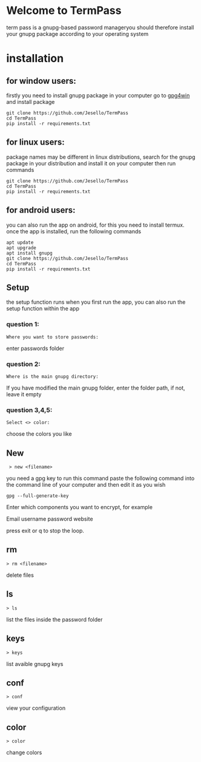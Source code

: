 # Welcome to TermPass

term pass is a gnupg-based password manageryou should therefore install your gnupg package according to your operating system

#  installation

## for window users:

firstly you need to install gnupg package in your computer
go to [gpg4win](https://www.gpg4win.org/) and install package

    git clone https://github.com/Jesello/TermPass
    cd TermPass
    pip install -r requirements.txt

## for linux users:

package names may be different in linux distributions, search for the gnupg package in your distribution and install it on your computer then run commands

    git clone https://github.com/Jesello/TermPass
    cd TermPass
    pip install -r requirements.txt



## for android users:
you can also run the app on android, for this you need to install termux. once the app is installed, run the following commands

    apt update
    apt upgrade
    apt install gnupg
    git clone https://github.com/Jesello/TermPass
    cd TermPass
    pip install -r requirements.txt


## Setup

the setup function runs when you first run the app, you can also run the setup function within the app

### question 1:

    Where you want to store passwords:

enter passwords folder

### question 2:

    Where is the main gnupg directory:

If you have modified the main gnupg folder, enter the folder path, if not, leave it empty

### question 3,4,5:

    Select <> color:

choose the colors you like

## New

     > new <filename>


you need a gpg key to run this command
paste the following command into the command line of your computer and then edit it as you wish

    gpg --full-generate-key

Enter which components you want to encrypt, for example

Email
username
password
website

press exit or q to stop the loop.

## rm

    > rm <filename>

delete files

## ls

    > ls

list the files inside the password folder

## keys

    > keys

list avaible gnupg keys

## conf

    > conf

view your configuration

## color

    > color

change colors
